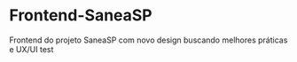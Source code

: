 # Frontend-SaneaSP
Frontend do projeto SaneaSP com novo design buscando melhores práticas e UX/UI
test
